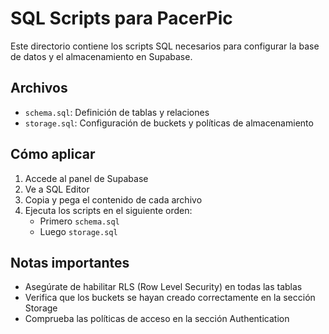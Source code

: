 # SQL Scripts para PacerPic

Este directorio contiene los scripts SQL necesarios para configurar la base de datos y el almacenamiento en Supabase.

## Archivos

- `schema.sql`: Definición de tablas y relaciones
- `storage.sql`: Configuración de buckets y políticas de almacenamiento

## Cómo aplicar

1. Accede al panel de Supabase
2. Ve a SQL Editor
3. Copia y pega el contenido de cada archivo
4. Ejecuta los scripts en el siguiente orden:
   - Primero `schema.sql`
   - Luego `storage.sql`

## Notas importantes

- Asegúrate de habilitar RLS (Row Level Security) en todas las tablas
- Verifica que los buckets se hayan creado correctamente en la sección Storage
- Comprueba las políticas de acceso en la sección Authentication 